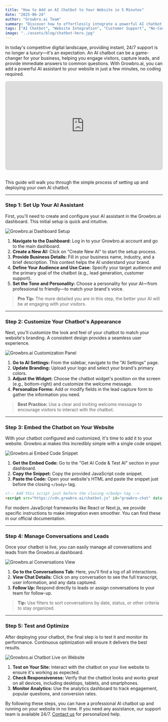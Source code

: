 ```yaml
---
title: "How to Add an AI Chatbot to Your Website in 5 Minutes"
date: "2025-06-24"
author: "Growbro.ai Team"
summary: "Discover how to effortlessly integrate a powerful AI chatbot into your website. This guide provides a step-by-step walkthrough for setting up, customizing, and deploying a chatbot to boost engagement and support."
tags: ["AI Chatbot", "Website Integration", "Customer Support", "No-Code"]
image: "../assets/blog/chatbot-hero.jpg"
---
```


In today's competitive digital landscape, providing instant, 24/7 support is no longer a luxury—it's an expectation. An AI chatbot can be a game-changer for your business, helping you engage visitors, capture leads, and provide immediate answers to common questions. With Growbro.ai, you can add a powerful AI assistant to your website in just a few minutes, no coding required.

<div style="position: relative; padding-bottom: 56.25%; height: 0; overflow: hidden; max-width: 100%; margin-bottom: 30px; border-radius: 8px;">
  <iframe src="https://drive.google.com/file/d/1_blmYsmeJlTSFbthN6bhI6C8meQKdynb/preview" width="640" height="360" style="position: absolute; top: 0; left: 0; width: 100%; height: 100%; border:0;" allowfullscreen="" loading="lazy"></iframe>
</div>

This guide will walk you through the simple process of setting up and deploying your own AI chatbot.

---

### **Step 1: Set Up Your AI Assistant**

First, you'll need to create and configure your AI assistant in the Growbro.ai dashboard. This initial setup is quick and intuitive.

![Growbro.ai Dashboard Setup](../assets/blog/chatbot-dashboard-setup.jpg)

1.  **Navigate to the Dashboard:** Log in to your Growbro.ai account and go to the main dashboard.
2.  **Create a New AI:** Click on "Create New AI" to start the setup process.
3.  **Provide Business Details:** Fill in your business name, industry, and a brief description. This context helps the AI understand your brand.
4.  **Define Your Audience and Use Case:** Specify your target audience and the primary goal of the chatbot (e.g., lead generation, customer support).
5.  **Set the Tone and Personality:** Choose a personality for your AI—from professional to friendly—to match your brand's voice.

> **Pro Tip:** The more detailed you are in this step, the better your AI will be at engaging with your visitors.

---

### **Step 2: Customize Your Chatbot's Appearance**

Next, you'll customize the look and feel of your chatbot to match your website's branding. A consistent design provides a seamless user experience.

![Growbro.ai Customization Panel](../assets/blog/chatbot-customization-panel.jpg)

1.  **Go to AI Settings:** From the sidebar, navigate to the "AI Settings" page.
2.  **Update Branding:** Upload your logo and select your brand's primary colors.
3.  **Adjust the Widget:** Choose the chatbot widget's position on the screen (e.g., bottom-right) and customize the welcome message.
4.  **Personalize Forms:** Add or modify fields in the lead capture form to gather the information you need.

> **Best Practice:** Use a clear and inviting welcome message to encourage visitors to interact with the chatbot.

---

### **Step 3: Embed the Chatbot on Your Website**

With your chatbot configured and customized, it's time to add it to your website. Growbro.ai makes this incredibly simple with a single code snippet.

![Growbro.ai Embed Code Snippet](../assets/blog/chatbot-embed-code-snippet.jpg)

1.  **Get the Embed Code:** Go to the "Get AI Code & Test AI" section in your dashboard.
2.  **Copy the Snippet:** Copy the provided JavaScript code snippet.
3.  **Paste the Code:** Open your website's HTML and paste the snippet just before the closing `</body>` tag.

```html
<!-- Add this script just before the closing </body> tag -->
<script src="https://cdn.growbro.ai/chatbot.js" id="growbro-chat" data-bot-id="YOUR_BOT_ID"></script>
```

For modern JavaScript frameworks like React or Next.js, we provide specific instructions to make integration even smoother. You can find these in our official documentation.

---

### **Step 4: Manage Conversations and Leads**

Once your chatbot is live, you can easily manage all conversations and leads from the Growbro.ai dashboard.

![Growbro.ai Conversations View](../assets/blog/chatbot-conversations-view.jpg)

1.  **Go to the Conversations Tab:** Here, you'll find a log of all interactions.
2.  **View Chat Details:** Click on any conversation to see the full transcript, user information, and any data captured.
3.  **Follow Up:** Respond directly to leads or assign conversations to your team for follow-up.

> **Tip:** Use filters to sort conversations by date, status, or other criteria to stay organized.

---

### **Step 5: Test and Optimize**

After deploying your chatbot, the final step is to test it and monitor its performance. Continuous optimization will ensure it delivers the best results.

![Growbro.ai Chatbot Live on Website](../assets/blog/chatbot-live-on-website.jpg)

1.  **Test on Your Site:** Interact with the chatbot on your live website to ensure it's working as expected.
2.  **Check Responsiveness:** Verify that the chatbot looks and works great on all devices, including desktops, tablets, and smartphones.
3.  **Monitor Analytics:** Use the analytics dashboard to track engagement, popular questions, and conversion rates.

By following these steps, you can have a professional AI chatbot up and running on your website in no time. If you need any assistance, our support team is available 24/7. [Contact us](https://growbro.ai/contact) for personalized help.
